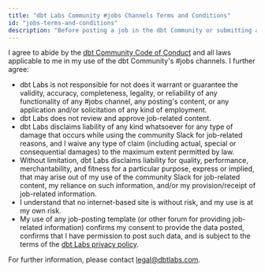 ```yaml
---
title: "dbt Labs Community #jobs Channels Terms and Conditions"
id: "jobs-terms-and-conditions"
description: "Before posting a job in the dbt Community or submitting an application, review these terms and conditions."
---
```


I agree to abide by the [dbt Community Code of Conduct](community/resources/code-of-conduct) and all laws applicable to me in my use of the dbt Community's #jobs channels. I further agree:

- dbt Labs is not responsible for not does it warrant or guarantee the validity, accuracy, completeness, legality, or reliability of any functionality of any #jobs channel, any posting's content, or any application and/or solicitation of any kind of employment.
- dbt Labs does not review and approve job-related content.
- dbt Labs disclaims liability of any kind whatsoever for any type of damage that occurs while using the community Slack for job-related reasons, and I waive any type of claim (including actual, special or consequential damages) to the maximum extent permitted by law.
- Without limitation, dbt Labs disclaims liability for quality, performance, merchantability, and fitness for a particular purpose, express or implied, that may arise out of my use of the community Slack for job-related content, my reliance on such information, and/or my provision/receipt of job-related information.
- I understand that no internet-based site is without risk, and my use is at my own risk.
- My use of any job-posting template (or other forum for providing job-related information) confirms my consent to provide the data posted, confirms that I have permission to post such data, and is subject to the terms of the [dbt Labs privacy policy](https://www.getdbt.com/cloud/privacy-policy).

For further information, please contact [legal@dbtlabs.com](mailto:legal@dbtlabs.com).
